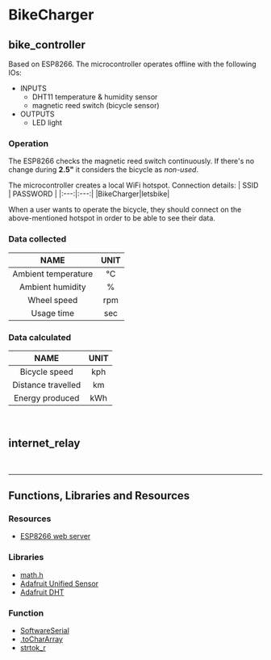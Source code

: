 # BikeCharger

## bike_controller

Based on ESP8266. The microcontroller operates offline with the following IOs:
- INPUTS
    - DHT11 temperature & humidity sensor
    - magnetic reed switch (bicycle sensor)
- OUTPUTS
    - LED light

### Operation

The ESP8266 checks the magnetic reed switch continuously. If there's no change during **2.5"** it considers the bicycle as *non-used*.

The microcontroller creates a local WiFi hotspot. Connection details:
| SSID | PASSWORD |
|:---:|:---:|
|BikeCharger|letsbike|

When a user wants to operate the bicycle, they should connect on the above-mentioned hotspot in order to be able to see their data.

### Data collected

| NAME | UNIT |
|:---:|:---:|
|Ambient temperature|°C|
|Ambient humidity|%|
|Wheel speed|rpm|
|Usage time|sec|

### Data calculated

| NAME | UNIT |
|:---:|:---:|
|Bicycle speed|kph|
|Distance travelled|km|
|Energy produced|kWh|

<br>

## internet_relay


<br>

* * *

## Functions, Libraries and Resources

### Resources

- [ESP8266 web server](https://randomnerdtutorials.com/esp8266-nodemcu-access-point-ap-web-server/)

### Libraries

- [math.h](https://www.nongnu.org/avr-libc/user-manual/group__avr__math.html)
- [Adafruit Unified Sensor](https://github.com/adafruit/Adafruit_Sensor)
- [Adafruit DHT](https://github.com/adafruit/DHT-sensor-library)

### Function

- [SoftwareSerial](https://www.arduino.cc/en/Reference/SoftwareSerial)
- [.toCharArray](https://arduinogetstarted.com/reference/arduino-string-tochararray)
- [strtok_r](https://www.geeksforgeeks.org/strtok-strtok_r-functions-c-examples/)


